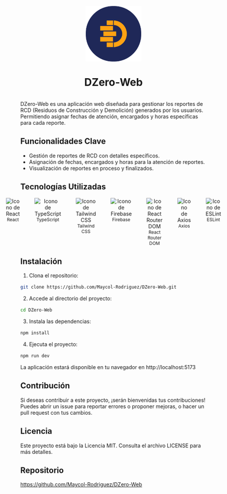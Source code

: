 <div style="display: flex; justify-content: center;">
  <img src="./src/assets/logo-dzero-blue.svg" alt="Logo de DZero-Web" width="150"/>
</div>

<div style="display: flex; justify-content: center; align-items: center;">
  <h1>DZero-Web</h1>
</div>

DZero-Web es una aplicación web diseñada para gestionar los reportes de RCD (Residuos de Construcción y Demolición) generados por los usuarios. Permitiendo asignar fechas de atención, encargados y horas específicas para cada reporte.

## Funcionalidades Clave

- Gestión de reportes de RCD con detalles específicos.
- Asignación de fechas, encargados y horas para la atención de reportes.
- Visualización de reportes en proceso y finalizados.

## Tecnologías Utilizadas

<div style="display: flex; justify-content: center;">
  <div style="text-align: center; margin: 0 20px;">
    <img src="https://cdn.svgporn.com/logos/react.svg" alt="Icono de React" width="50" height="50" />
    <p style="font-size: 12px; margin: 0;">React</p>
  </div>
  <div style="text-align: center; margin: 0 20px;">
    <img src="https://cdn.svgporn.com/logos/typescript-icon.svg" alt="Icono de TypeScript" width="50" height="50" />
    <p style="font-size: 12px; margin: 0;">TypeScript</p>
  </div>
  <div style="text-align: center; margin: 0 20px;">
    <img src="https://cdn.svgporn.com/logos/tailwindcss-icon.svg" alt="Icono de Tailwind CSS" width="50" height="50" />
    <p style="font-size: 12px; margin: 0;">Tailwind CSS</p>
  </div>
  <div style="text-align: center; margin: 0 20px;">
    <img src="https://cdn.svgporn.com/logos/firebase.svg" alt="Icono de Firebase" width="50" height="50" />
    <p style="font-size: 12px; margin: 0;">Firebase</p>
  </div>
  <div style="text-align: center; margin: 0 20px;">
    <img src="https://cdn.svgporn.com/logos/react-router.svg" alt="Icono de React Router DOM" width="50" height="50" />
    <p style="font-size: 12px; margin: 0;">React Router DOM</p>
  </div>
  <div style="text-align: center; margin: 0 20px;">
    <img src="https://cdn.svgporn.com/logos/axios.svg" alt="Icono de Axios" width="50" height="50" />
    <p style="font-size: 12px; margin: 0;">Axios</p>
  </div>
  <div style="text-align: center; margin: 0 20px;">
    <img src="https://cdn.svgporn.com/logos/eslint.svg" alt="Icono de ESLint" width="50" height="50" />
    <p style="font-size: 12px; margin: 0;">ESLint</p>
  </div>
</div>

## Instalación

1. Clona el repositorio:

```sh
git clone https://github.com/Maycol-Rodriguez/DZero-Web.git
```

2. Accede al directorio del proyecto:

```sh
cd DZero-Web
```

3. Instala las dependencias:

```sh
npm install
```

4. Ejecuta el proyecto:

```sh
npm run dev
```

La aplicación estará disponible en tu navegador en http://localhost:5173

## Contribución

Si deseas contribuir a este proyecto, ¡serán bienvenidas tus contribuciones! Puedes abrir un issue para reportar errores o proponer mejoras, o hacer un pull request con tus cambios.

## Licencia

Este proyecto está bajo la Licencia MIT. Consulta el archivo LICENSE para más detalles.

## Repositorio

https://github.com/Maycol-Rodriguez/DZero-Web
